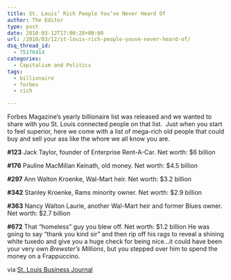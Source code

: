 ```yaml
---
title: St. Louis’ Rich People You’ve Never Heard Of
author: The Editor
type: post
date: 2010-03-12T17:00:28+00:00
url: /2010/03/12/st-louis-rich-people-youve-never-heard-of/
dsq_thread_id:
  - 75176414
categories:
  - Capitalism and Politics
tags:
  - billionaire
  - forbes
  - rich

---
```

[<img class="size-full wp-image-3541 alignright" title="Brewster's Millions" src="http://punchingkitty.com/wp-content/uploads/2010/03/Brewsters-Millions.jpeg?filter=polaroid&w=200" alt="" srcset="http://media.punchingkitty.com/wordpress/2010/03/Brewsters-Millions.jpeg 370w, http://media.punchingkitty.com/wordpress/2010/03/Brewsters-Millions-150x150.jpg 150w, http://media.punchingkitty.com/wordpress/2010/03/Brewsters-Millions-300x299.jpg 300w" sizes="(max-width: 370px) 100vw, 370px" />][1]Forbes Magazine&#8217;s yearly billionaire list was released and we wanted to share with you St. Louis connected people on that list.  Just when you start to feel superior, here we come with a list of mega-rich old people that could buy and sell your ass like the whore we all know you are.

**#123** Jack Taylor, founder of Enterprise Rent-A-Car. Net worth: $6 billion

**#176** Pauline MacMillan Keinath, old money. Net worth: $4.5 billion

**#297** Ann Walton Kroenke, Wal-Mart heir. Net worth: $3.2 billion

**#342** Stanley Kroenke, Rams minority owner. Net worth: $2.9 billion

**#363** Nancy Walton Laurie, another Wal-Mart heir and former Blues owner. Net worth: $2.7 billion

**#672** That &#8220;homeless&#8221; guy you blew off. Net worth: $1.2 billion He was going to say &#8220;thank you kind sir&#8221; and then rip off his rags to reveal a shining white tuxedo and give you a huge check for being nice&#8230;it could have been your very own _Brewster&#8217;s Millions_, but you stepped over him to spend the money on a Frappuccino.

via <a href="http://www.bizjournals.com/stlouis/stories/2010/03/08/daily71.html?surround=lfn" target="_blank">St. Louis Business Journal</a>

 [1]: http://punchingkitty.com/wp-content/uploads/2010/03/Brewsters-Millions.jpeg